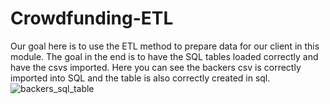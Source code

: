 # Crowdfunding-ETL
Our goal here is to use the ETL method to prepare data for our client in this module. The goal in the end is to have the SQL tables loaded correctly and have the csvs imported. Here you can see the backers csv is correctly imported into SQL and the table is also correctly created in sql.
![backers_sql_table](https://user-images.githubusercontent.com/111708233/199759378-1f315e8e-53d2-431b-8cc0-7a57919eab74.png)
